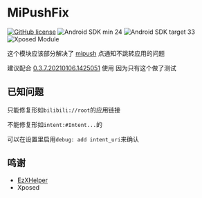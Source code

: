 # MiPushFix

[![GitHub license](https://img.shields.io/github/license/duzhaokun123/MiPushFix?style=flat-square)](https://github.com/duzhaokun123/MiPushFix/blob/main/LICENSE)
![Android SDK min 24](https://img.shields.io/badge/Android%20SDK-%3E%3D%2024-brightgreen?style=flat-square&logo=android)
![Android SDK target 33](https://img.shields.io/badge/Android%20SDK-target%2033-brightgreen?style=flat-square&logo=android)
![Xposed Module](https://img.shields.io/badge/Xposed-Module-blue?style=flat-square)

这个模块应该部分解决了 [mipush](https://github.com/MiPushFramework/MiPushFramework) 点通知不跳转应用的问题

建议配合 [0.3.7.20210106.1425051](https://github.com/MiPushFramework/MiPushFramework/releases/tag/0.3.7.20210106.1425051) 使用 因为只有这个做了测试

## 已知问题

只能修复形如`bilibili://root`的应用链接

不能修复形如`intent:#Intent...`的

可以在设置里启用`debug: add intent_uri`来确认

## 鸣谢
- [EzXHelper](https://github.com/KyuubiRan/EzXHelper)
- Xposed
